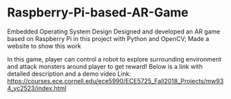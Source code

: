 # Raspberry-Pi-based-AR-Game
Embedded Operating System Design
Designed and developed an AR game based on Raspberry Pi in this project with Python and OpenCV; 
Made a website to show this work 

In this game, player can control a robot to explore surrounding environment and attack monsters around player to get reward!
Below is a link with detailed description and a demo video
Link: https://courses.ece.cornell.edu/ece5990/ECE5725_Fall2018_Projects/mw934_yc2523/index.html
